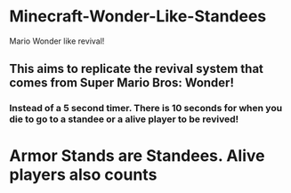 # Minecraft-Wonder-Like-Standees
 Mario Wonder like revival!
 
 ## This aims to replicate the revival system that comes from Super Mario Bros: Wonder!
 ### Instead of a 5 second timer. There is 10 seconds for when you die to go to a standee or a alive player to be revived!

 # Armor Stands are Standees. Alive players also counts
